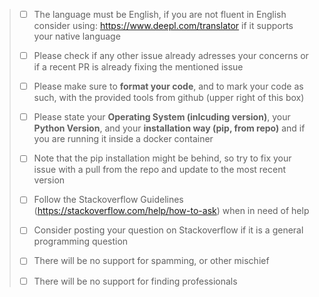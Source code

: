 > - [ ] The language must be English, if you are not fluent in English consider using: https://www.deepl.com/translator if it supports your native language
> 
> - [ ] Please check if any other issue already adresses your concerns or if a recent PR is already fixing the mentioned issue
> 
> - [ ] Please make sure to **format your code**, and to mark your code as such, with the provided tools from github (upper right of this box)
> 
> - [ ] Please state your **Operating System (inlcuding version)**, your **Python Version**, and your **installation way (pip, from repo)** and if you are running it inside a docker container
> 
> - [ ] Note that the pip installation might be behind, so try to fix your issue with a pull from the repo and update to the most recent version
> 
> - [ ] Follow the Stackoverflow Guidelines (https://stackoverflow.com/help/how-to-ask) when in need of help
>
> - [ ] Consider posting your question on Stackoverflow if it is a general programming question
> 
> - [ ] There will be no support for spamming, or other mischief 
> 
>- [ ] There will be no support for finding professionals
